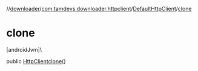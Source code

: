 //[downloader](../../../index.md)/[com.tamdevs.downloader.httpclient](../index.md)/[DefaultHttpClient](index.md)/[clone](clone.md)

# clone

[androidJvm]\

public [HttpClient](../-http-client/index.md)[clone](clone.md)()
